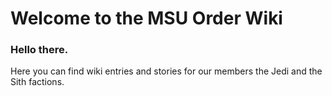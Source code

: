 <h1> Welcome to the MSU Order Wiki </h1>

<h3> Hello there. </h3>
<p>Here you can find wiki entries and stories for our members the Jedi and the Sith factions.</p>
